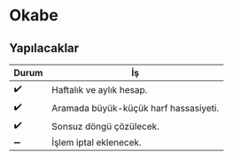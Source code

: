 Okabe
===================


Yapılacaklar
-------------
Durum     											| İş
-------- 												| ---
:heavy_check_mark: | Haftalık ve aylık hesap.
:heavy_check_mark:    | Aramada büyük-küçük harf hassasiyeti.
:heavy_check_mark:     | Sonsuz döngü çözülecek.
:heavy_minus_sign: | İşlem iptal eklenecek.
